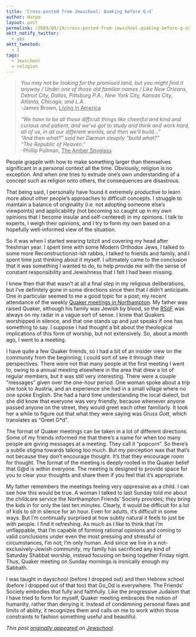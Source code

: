 ```yaml
---
title: 'Cross-posted from Jewschool: Quaking before G-d'
author: Harpo
layout: post
permalink: /2009/08/19/cross-posted-from-jewschool-quaking-before-g-d/
aktt_notify_twitter:
  - yes
aktt_tweeted:
  - 1
tags:
  - Jewschool
  - religion
---
```

> *You may not be looking for the promised land, but you might find it anyway / Under one of those old familiar names / Like New Orleans, Detroit City, Dallas, Pittsburg P.A., New York City, Kansas City, Atlanta, Chicago, and L.A.*  
> -James Brown, <span style="text-decoration: underline;"> Living in America</span>
> 
> *&#8220;We have to be all those difficult things like cheerful and kind and curious and patient, and we’ve got to study and think and work hard, all of us, in all our different worlds, and then we’ll build…&#8221;  
> &#8220;And then what?&#8221; said her Dæmon sleepily &#8220;build what?&#8221;  
> &#8220;The Republic of Heaven.&#8221;*   
> -Phillip Pullman, <span style="text-decoration: underline;">The Amber Spyglass</span>

People grapple with how to make something larger than themselves significant in a personal context all the time. Obviously, religion is no exception. And when one tries to extrude one&#8217;s own understanding of a concept such as religion onto others, the consequences are disastrous.

That being said, I personally have found it extremely productive to learn more about other people&#8217;s approaches to difficult concepts. I struggle to maintain a balance of originality (i.e. not adopting someone else&#8217;s viewpoints) and applicability (not becoming so caught up in my own opinions that I become insular and self-centered) in my opinions. I talk to experts, I weigh their opinions, and I try to form my own based on a hopefully well-informed view of the situation.

So it was when I started wearing tzitzit and covering my head after freshman year. I spent time with some Modern Orthodox Jews, I talked to some more Reconstructionist-ish rabbis, I talked to friends and family, and I spent time just thinking about it myself. I ultimately came to the conclusion that it was something I wanted to do, to help provide me with the sense of constant responsibility and Jewishness that I felt I had been missing.

I knew then that that wasn&#8217;t at all a final step in my religious deliberations, but I&#8217;ve definitely gone in some directions since then that I didn&#8217;t anticipate. One in particular seemed to me a good topic for a post; my recent attendance of the weekly <a href="http://northampton.quaker.org/" target="_blank">Quaker meetings in Northampton</a>. My father was raised Quaker, although his family was Jewish by blood, so the <a href="http://en.wikipedia.org/wiki/RSoF" target="_blank">RSoF</a> was always on my radar in a vague sort of sense. I knew that Quakers worshipped in silence, and that one stands up and just speaks if one has something to say. I suppose I had thought a bit about the theological implications of this form of worship, but not extensively. So, about a month ago, I went to a meeting.

I have quite a few Quaker friends, so I had a bit of an insider view on the community from the beginning; I could sort of see it through their perspectives. There were not that many people at the first meeting I went to, owing to a annual meeting elsewhere in the area that drew a lot of regular members, but it was still very interesting. There were a couple &#8220;messages&#8221; given over the one-hour period. One woman spoke about a trip she took to Austria, and an experience she had in a small village where no one spoke English. She had a hard time understanding the local dialect, but she did know that everyone was very friendly, because whenever anyone passed anyone on the street, they would greet each other familiarly. It took her a while to figure out that what they were saying was *Gruss Gott*, which translates as &#8220;Greet G*d&#8221;.

The format of Quaker meetings can be taken in a lot of different directions. Some of my friends informed me that there&#8217;s a name for when too many people are giving messages at a meeting. They call it &#8220;popcorn&#8221;. So there&#8217;s a subtle stigma towards talking too much. But my perception was that that&#8217;s not because they don&#8217;t encourage thought. It&#8217;s that they encourage *room* for thought. The format of the meeting is deeply rooted in the Quaker belief that G@d is within everyone. The meeting is designed to provide space for you to clear your thoughts and share them if you feel that it&#8217;s appropriate.

My father remembers the meetings feeling very oppressive as a child. I can see how this would be true. A woman I talked to last Sunday told me about the childcare service the Northampton Friends&#8217; Society provides; they bring the kids in for only the last ten minutes. Clearly, it would be difficult for a lot of kids to sit in silence for an hour. Even for adults, it&#8217;s difficult in some ways. But I&#8217;m continually surprised at how subtly natural it feels to just be with people. I find it refreshing. As much as I like to think that I&#8217;m unflappable, that I&#8217;m capable of forming rational opinions and coming to valid conclusions under even the most pressing and stressful of circumstances, I&#8217;m not; I&#8217;m only human. And since we live in a not-exclusively-Jewish community, my family has sacrificed any kind of Saturday Shabbat worship, instead focusing on being together Friday night. Thus, Quaker meeting on Sunday mornings is ironically enough my Sabbath.

I was taught in dayschool (before I dropped out) and then Hebrew school (before I dropped out of that too) that Go_Od is everywhere. The Friends&#8217; Society embodies that fully and faithfully. Like the progressive Judaism that I have tried to form for myself, Quaker meeting embraces the notion of humanity, rather than denying it. Instead of condemning personal flaws and limits of ability, it recognizes them and calls on me to work within those constraints to fashion something useful and beautiful.

*This post <a href="http://jewschool.com/2009/08/18/17508/quaking-before-g-d" target="_blank">originally appeared </a>on <a href="http://jewschool.com" target="_blank">Jewschool</a>.*